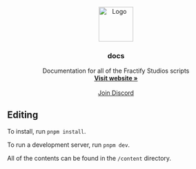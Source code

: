 <br />
<div align="center">
  <a href="https://github.com/Fractify-Studios/garages">
    <img src="https://cdn.fractify.pl/logo-no-background.png" alt="Logo" width="80" height="80">
  </a>

  <h3 align="center">docs</h3>

  <p align="center">
    Documentation for all of the Fractify Studios scripts
    <br />
    <a href="https://fractify.pl/"><strong>Visit website »</strong></a>
    <br />
    <br />
    <a href="https://discord.gg/fractify">Join Discord</a>
  </p>
</div>

## Editing

To install, run `pnpm install`.

To run a development server, run `pnpm dev`.

All of the contents can be found in the `/content` directory.